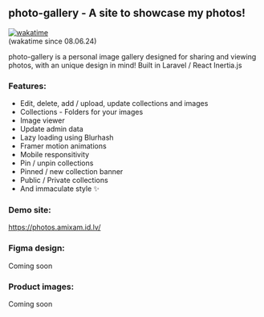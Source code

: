 ## photo-gallery - A site to showcase my photos! 
[![wakatime](https://wakatime.com/badge/user/b9ae0171-376e-4d7d-9ceb-ea72185e2c2e/project/b6565a67-7e2a-48de-b88a-ca2f6c32e3bf.svg)](https://wakatime.com/badge/user/b9ae0171-376e-4d7d-9ceb-ea72185e2c2e/project/b6565a67-7e2a-48de-b88a-ca2f6c32e3bf)  
(wakatime since 08.06.24)

photo-gallery is a personal image gallery designed for sharing and viewing photos, with an unique design in mind! Built in Laravel / React Inertia.js

### Features:
* Edit, delete, add / upload, update collections and images
* Collections - Folders for your images
* Image viewer
* Update admin data
* Lazy loading using Blurhash
* Framer motion animations
* Mobile responsitivity
* Pin / unpin collections
* Pinned / new collection banner
* Public / Private collections
* And immaculate style ✨

### Demo site:
https://photos.amixam.id.lv/

### Figma design:
Coming soon

### Product images:
Coming soon
